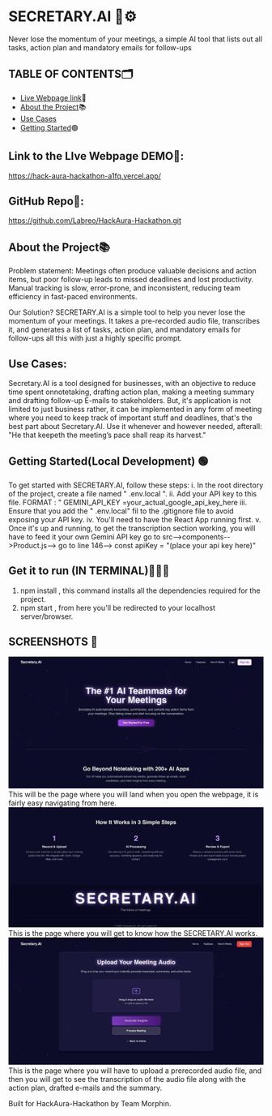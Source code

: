 # SECRETARY.AI 🤖⚙️
Never lose the momentum of your meetings, a simple AI tool that lists out all tasks, action plan and mandatory emails for follow-ups

## TABLE OF CONTENTS🗂️
- [Live Webpage link](#Link)🔗
- [About the Project](#about-the-project)📚
- [Use Cases](#use-cases)
- [Getting Started](#getting-started)🟢

## Link to the LIve Webpage DEMO🔗:
https://hack-aura-hackathon-a1fq.vercel.app/

## GitHub Repo🔗:
https://github.com/Labreo/HackAura-Hackathon.git



## About the Project📚
Problem statement:
Meetings often produce valuable decisions and action items, but poor follow-up leads to missed deadlines and lost productivity. Manual tracking is slow, error-prone, and inconsistent, reducing team efficiency in fast-paced environments.

Our Solution?
SECRETARY.AI is a simple tool to help you never lose the momentum of your meetings. It takes a pre-recorded 
audio file, transcribes it, and generates a list of tasks, action plan, and mandatory emails for follow-ups 
all this with just a highly specific prompt.

## Use Cases:
Secretary.AI is a tool designed for businesses, with an objective to reduce time spent onnotetaking, drafting action plan, making a meeting summary and drafting follow-up E-mails to stakeholders. 
But, it's application is not limited to just business rather, it can be implemented in any form of meeting where you need to keep track of important stuff and deadlines, that's the best part about Secretary.AI.
Use it whenever and however needed, afterall:
                                    "He that keepeth the meeting’s pace shall reap its harvest."

## Getting Started(Local Development) 🟢
To get started with SECRETARY.AI, follow these steps:
i. In the root directory of the project, create a file named " .env.local ".
ii. Add your API key to this file. FORMAT : " GEMINI_API_KEY =your_actual_google_api_key_here
iii. Ensure that you add the " .env.local" fil to the .gitignore file to avoid exposing your API key.
iv. You'll need to have the React App running first.
v. Once it's up and running, to get the transcription section working, you will have to feed it your own Gemini API key
    go to src-->components-->Product.js--> go to line 146--> const apiKey = "(place your api key here)"

## Get it to run (IN TERMINAL)🏃‍♂️💨
1. npm install , this command installs all the dependencies required for the project.
2. npm start , from here you'll be redirected to your localhost server/browser.


## SCREENSHOTS 📸

![Landing_Page](Landing_page.jpeg)
This will be the page where you will land when you open the webpage, it is fairly easy navigating from here.
![How_it_Works_Page](How_it_works_page.jpeg)
This is the page where you will get to know how the SECRETARY.AI works. 
![Product_page](Product.jpeg)
This is the page where you will have to upload a prerecorded audio file, and then you will get to see the transcription of the audio file along with the action plan, drafted e-mails and the summary.


Built for HackAura-Hackathon by Team Morphin. 


